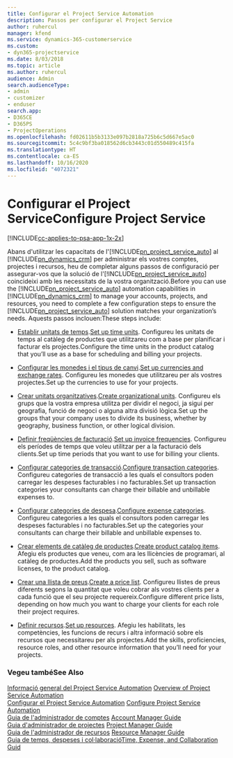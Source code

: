 ```yaml
---
title: Configurar el Project Service Automation
description: Passos per configurar el Project Service
author: ruhercul
manager: kfend
ms.service: dynamics-365-customerservice
ms.custom:
- dyn365-projectservice
ms.date: 8/03/2018
ms.topic: article
ms.author: ruhercul
audience: Admin
search.audienceType:
- admin
- customizer
- enduser
search.app:
- D365CE
- D365PS
- ProjectOperations
ms.openlocfilehash: fd02611b5b3133e097b2818a725b6c5d667e5ac0
ms.sourcegitcommit: 5c4c9bf3ba018562d6cb3443c01d550489c415fa
ms.translationtype: HT
ms.contentlocale: ca-ES
ms.lasthandoff: 10/16/2020
ms.locfileid: "4072321"
---
```

# <a name="configure-project-service"></a><span data-ttu-id="d28cb-103">Configurar el Project Service</span><span class="sxs-lookup"><span data-stu-id="d28cb-103">Configure Project Service</span></span>

[!INCLUDE[cc-applies-to-psa-app-1x-2x](../includes/cc-applies-to-psa-app-1x-2x.md)]

<span data-ttu-id="d28cb-104">Abans d'utilitzar les capacitats de l'[!INCLUDE[pn_project_service_auto](../includes/pn-project-service-auto.md)] al [!INCLUDE[pn_dynamics_crm](../includes/pn-dynamics-crm.md)] per administrar els vostres comptes, projectes i recursos, heu de completar alguns passos de configuració per assegurar-vos que la solució de l'[!INCLUDE[pn_project_service_auto](../includes/pn-project-service-auto.md)] coincideixi amb les necessitats de la vostra organització.</span><span class="sxs-lookup"><span data-stu-id="d28cb-104">Before you can use the [!INCLUDE[pn_project_service_auto](../includes/pn-project-service-auto.md)] automation capabilities in [!INCLUDE[pn_dynamics_crm](../includes/pn-dynamics-crm.md)] to manage your accounts, projects, and resources, you need to complete a few configuration steps to ensure the [!INCLUDE[pn_project_service_auto](../includes/pn-project-service-auto.md)] solution matches your organization’s needs.</span></span> <span data-ttu-id="d28cb-105">Aquests passos inclouen:</span><span class="sxs-lookup"><span data-stu-id="d28cb-105">These steps include:</span></span>  
  
-   <span data-ttu-id="d28cb-106">[Establir unitats de temps](../psa/set-up-time-units.md).</span><span class="sxs-lookup"><span data-stu-id="d28cb-106">[Set up time units](../psa/set-up-time-units.md).</span></span> <span data-ttu-id="d28cb-107">Configureu les unitats de temps al catàleg de productes que utilitzareu com a base per planificar i facturar els projectes.</span><span class="sxs-lookup"><span data-stu-id="d28cb-107">Configure the time units in the product catalog that you’ll use as a base for scheduling and billing your projects.</span></span>  
  
-   <span data-ttu-id="d28cb-108">[Configurar les monedes i el tipus de canvi](../psa/set-up-currencies-exchange-rates.md).</span><span class="sxs-lookup"><span data-stu-id="d28cb-108">[Set up currencies and exchange rates](../psa/set-up-currencies-exchange-rates.md).</span></span> <span data-ttu-id="d28cb-109">Configureu les monedes que utilitzareu per als vostres projectes.</span><span class="sxs-lookup"><span data-stu-id="d28cb-109">Set up the currencies to use for your projects.</span></span>  
  
-   <span data-ttu-id="d28cb-110">[Crear unitats organitzatives](../psa/create-organizational-units.md).</span><span class="sxs-lookup"><span data-stu-id="d28cb-110">[Create organizational units](../psa/create-organizational-units.md).</span></span> <span data-ttu-id="d28cb-111">Configureu els grups que la vostra empresa utilitza per dividir el negoci, ja sigui per geografia, funció de negoci o alguna altra divisió lògica.</span><span class="sxs-lookup"><span data-stu-id="d28cb-111">Set up the groups that your company uses to divide its business, whether by geography, business function, or other logical division.</span></span>  
  
-   <span data-ttu-id="d28cb-112">[Definir freqüències de facturació](../psa/set-up-invoice-frequencies.md).</span><span class="sxs-lookup"><span data-stu-id="d28cb-112">[Set up invoice frequencies](../psa/set-up-invoice-frequencies.md).</span></span> <span data-ttu-id="d28cb-113">Configureu els períodes de temps que voleu utilitzar per a la facturació dels clients.</span><span class="sxs-lookup"><span data-stu-id="d28cb-113">Set up time periods that you want to use for billing your clients.</span></span>  
  
-   <span data-ttu-id="d28cb-114">[Configurar categories de transacció](../psa/configure-transaction-categories.md).</span><span class="sxs-lookup"><span data-stu-id="d28cb-114">[Configure transaction categories](../psa/configure-transaction-categories.md).</span></span> <span data-ttu-id="d28cb-115">Configureu categories de transacció a les quals el consultors poden carregar les despeses facturables i no facturables.</span><span class="sxs-lookup"><span data-stu-id="d28cb-115">Set up transaction categories your consultants can charge their billable and unbillable expenses to.</span></span>  
  
-   <span data-ttu-id="d28cb-116">[Configurar categories de despesa](../psa/configure-expense-categories.md).</span><span class="sxs-lookup"><span data-stu-id="d28cb-116">[Configure expense categories](../psa/configure-expense-categories.md).</span></span> <span data-ttu-id="d28cb-117">Configureu categories a les quals el consultors poden carregar les despeses facturables i no facturables.</span><span class="sxs-lookup"><span data-stu-id="d28cb-117">Set up the categories your consultants can charge their billable and unbillable expenses to.</span></span>  
  
-   <span data-ttu-id="d28cb-118">[Crear elements de catàleg de productes](../psa/create-product-catalog-items.md).</span><span class="sxs-lookup"><span data-stu-id="d28cb-118">[Create product catalog items](../psa/create-product-catalog-items.md).</span></span> <span data-ttu-id="d28cb-119">Afegiu els productes que veneu, com ara les llicències de programari, al catàleg de productes.</span><span class="sxs-lookup"><span data-stu-id="d28cb-119">Add the products you sell, such as software licenses, to the product catalog.</span></span>  
  
-   <span data-ttu-id="d28cb-120">[Crear una llista de preus](../psa/create-price-list.md).</span><span class="sxs-lookup"><span data-stu-id="d28cb-120">[Create a price list](../psa/create-price-list.md).</span></span> <span data-ttu-id="d28cb-121">Configureu llistes de preus diferents segons la quantitat que voleu cobrar als vostres clients per a cada funció que el seu projecte requereix.</span><span class="sxs-lookup"><span data-stu-id="d28cb-121">Configure different price lists, depending on how much you want to charge your clients for each role their project requires.</span></span>  
  
-   <span data-ttu-id="d28cb-122">[Definir recursos](../psa/set-up-resources.md).</span><span class="sxs-lookup"><span data-stu-id="d28cb-122">[Set up resources](../psa/set-up-resources.md).</span></span> <span data-ttu-id="d28cb-123">Afegiu les habilitats, les competències, les funcions de recurs i altra informació sobre els recursos que necessitareu per als projectes.</span><span class="sxs-lookup"><span data-stu-id="d28cb-123">Add the skills, proficiencies, resource roles, and other resource information that you’ll need for your projects.</span></span>  
  
### <a name="see-also"></a><span data-ttu-id="d28cb-124">Vegeu també</span><span class="sxs-lookup"><span data-stu-id="d28cb-124">See Also</span></span>  
 <span data-ttu-id="d28cb-125">[Informació general del Project Service Automation](../psa/overview.md) </span><span class="sxs-lookup"><span data-stu-id="d28cb-125">[Overview of Project Service Automation](../psa/overview.md) </span></span>  
 <span data-ttu-id="d28cb-126">[Configurar el Project Service Automation](../psa/configure.md) </span><span class="sxs-lookup"><span data-stu-id="d28cb-126">[Configure Project Service Automation](../psa/configure.md) </span></span>  
 <span data-ttu-id="d28cb-127">[Guia de l'administrador de comptes](../psa/account-manager-guide.md) </span><span class="sxs-lookup"><span data-stu-id="d28cb-127">[Account Manager Guide](../psa/account-manager-guide.md) </span></span>  
 <span data-ttu-id="d28cb-128">[Guia d'administrador de projectes](../psa/project-manager-guide.md) </span><span class="sxs-lookup"><span data-stu-id="d28cb-128">[Project Manager Guide](../psa/project-manager-guide.md) </span></span>  
 <span data-ttu-id="d28cb-129">[Guia de l'administrador de recursos](../psa/resource-manager-guide.md) </span><span class="sxs-lookup"><span data-stu-id="d28cb-129">[Resource Manager Guide](../psa/resource-manager-guide.md) </span></span>  
 [<span data-ttu-id="d28cb-130">Guia de temps, despeses i col·laboració</span><span class="sxs-lookup"><span data-stu-id="d28cb-130">Time, Expense, and Collaboration Guid</span></span>](../psa/time-expense-collaboration-guide.md)
